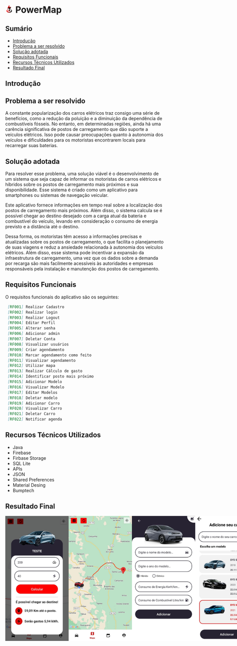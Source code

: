 # <img src="/media/logo.png" width="25px" height="25px" /> PowerMap

## Sumário

- [Introdução](#introdução)
- [Problema a ser resolvido](#problema-a-ser-resolvido)
- [Solução adotada](#solução-adotada)
- [Requisitos Funcionais](#mini-documentação--requisitos-funcionais)
- [Recursos Técnicos Utilizados](#recursos-técnicos-utilizados)
- [Resultado Final](#resultado-final--aplicação-rodando)

## Introdução

<a id="introdução"></a>

## Problema a ser resolvido
<a id="problema-a-ser-resolvido"></a>

A constante popularização dos carros elétricos traz consigo uma série de benefícios, como a redução da poluição e a diminuição da dependência de combustíveis fósseis. No entanto, em determinadas regiões, ainda há uma carência significativa de postos de carregamento que dão suporte a veículos elétricos. Isso pode causar preocupações quanto à autonomia dos veículos e dificuldades para os motoristas encontrarem locais para recarregar suas baterias.

## Solução adotada
<a id="solução-adotada"></a>

Para resolver esse problema, uma solução viável é o desenvolvimento de um sistema que seja capaz de informar os motoristas de carros elétricos e híbridos sobre os postos de carregamento mais próximos e sua disponibilidade. Esse sistema é criado como um aplicativo para smartphones ou sistemas de navegação veicular.

Este aplicativo fornece informações em tempo real sobre a localização dos postos de carregamento mais próximos. Além disso, o sistema calcula se é possível chegar ao destino desejado com a carga atual da bateria e combustível do veículo, levando em consideração o consumo de energia previsto e a distância até o destino.

Dessa forma, os motoristas têm acesso a informações precisas e atualizadas sobre os postos de carregamento, o que facilita o planejamento de suas viagens e reduz a ansiedade relacionada à autonomia dos veículos elétricos. Além disso, esse sistema pode incentivar a expansão da infraestrutura de carregamento, uma vez que os dados sobre a demanda por recarga são mais facilmente acessíveis às autoridades e empresas responsáveis pela instalação e manutenção dos postos de carregamento.

## Requisitos Funcionais
<a id="mini-documentação--requisitos-funcionais"></a>

O requisitos funcionais do aplicativo são os seguintes:

```markdown
 [RF001] Realizar Cadastro
 [RF002] Realizar login
 [RF003] Realizar Logout
 [RF004] Editar Perfil
 [RF005] Alterar senha
 [RF006] Adicionar admin
 [RF007] Deletar Conta
 [RF008] Visualizar usuários
 [RF009] Criar agendamento
 [RF010] Marcar agendamento como feito
 [RF011] Visualizar agendamento
 [RF012] Utilizar mapa
 [RF013] Realizar Cálculo de gasto
 [RF014] Identificar posto mais próximo
 [RF015] Adicionar Modelo
 [RF016] Visualizar Modelo
 [RF017] Editar Modelos
 [RF018] Deletar modelo
 [RF019] Adicionar Carro
 [RF020] Visualizar Carro
 [RF021] Deletar Carro
 [RF022] Notificar agenda
```

## Recursos Técnicos Utilizados
<a id="recursos-técnicos-utilizados"></a>

- Java
- Firebase
- Firbase Storage
- SQL Lite
- APIs
- JSON
- Shared Preferences
- Material Desing
- Bumptech
 
## Resultado Final  
<a id="resultado-final--aplicação-rodando"></a>

<div style="display: flex">
  <img src="/media/1.jpeg" width="200px" />    
   <img src="/media/2.jpeg" width="200px"   />    
  <img src="/media/3.jpeg"  width="200px"  />    
  <img src="/media/4.jpeg" width="200px"   />    
  <img src="/media/5.jpeg" width="200px"   />    
  <img src="/media/6.jpeg" width="200px"   />    
</div>
